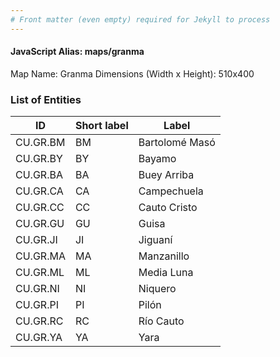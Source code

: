 ```yaml
---
# Front matter (even empty) required for Jekyll to process
---
```


#### JavaScript Alias: maps/granma

Map Name: Granma
Dimensions (Width x Height): 510x400





### List of Entities

ID | Short label | Label
---|---|---|
CU.GR.BM|BM|Bartolomé Masó
CU.GR.BY|BY|Bayamo
CU.GR.BA|BA|Buey Arriba
CU.GR.CA|CA|Campechuela
CU.GR.CC|CC|Cauto Cristo
CU.GR.GU|GU|Guisa
CU.GR.JI|JI|Jiguaní
CU.GR.MA|MA|Manzanillo
CU.GR.ML|ML|Media Luna
CU.GR.NI|NI|Niquero
CU.GR.PI|PI|Pilón
CU.GR.RC|RC|Río Cauto
CU.GR.YA|YA|Yara